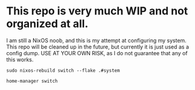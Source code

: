 # This repo is very much WIP and not organized at all.

I am still a NixOS noob, and this is my attempt at configuring my system. This repo will be cleaned up in the future, but currently it is just used as a config dump. USE AT YOUR OWN RISK, as I do not guarantee that any of this works.

`sudo nixos-rebuild switch --flake .#system`

`home-manager switch`